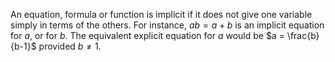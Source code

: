 An equation, formula or function is implicit if it does not give one
variable simply in terms of the others. For instance, $ab=a+b$ is an
implicit equation for $a$, or for $b$. The equivalent explicit equation
for $a$ would be $a = \frac{b}{b-1}$ provided $b \ne 1$.
